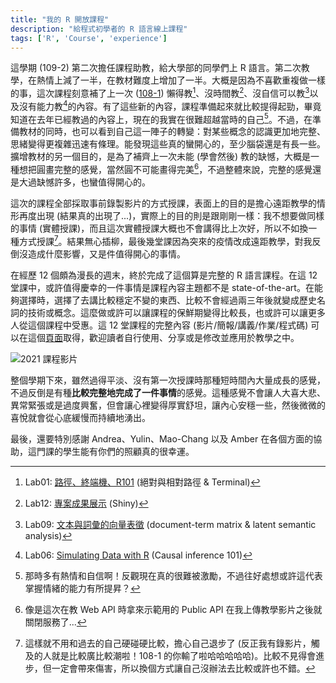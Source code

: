 ```yaml
---
title: "我的 R 開放課程"
description: "給程式初學者的 R 語言線上課程"
tags: ['R', 'Course', 'experience']
---
```


這學期 (109-2) 第二次擔任課程助教，給大學部的同學們上 R 語言。第二次教學，在熱情上減了一半，在教材難度上增加了一半。大概是因為不喜歡重複做一樣的事，這次課程刻意補了上一次 <!--more--> ([108-1](https://rlads2019.github.io/lab/)) 懶得教[^path]、沒時間教[^shiny]、沒自信可以教[^vector-represent]以及沒有能力教[^simulate]的內容。有了這些新的內容，課程準備起來就比較提得起勁，畢竟知道在去年已經教過的內容上，現在的我實在很難超越當時的自己[^iamold]。不過，在準備教材的同時，也可以看到自己這一陣子的轉變：對某些概念的認識更加地完整、思緒變得更複雜迅速有條理。能發現這些真的蠻開心的，至少腦袋還是有長一些。擴增教材的另一個目的，是為了補齊上一次未能 (學會然後) 教的缺憾，大概是一種想把圓畫完整的感覺，當然圓不可能畫得完美[^webapi]，不過整體來說，完整的感覺還是大過缺憾許多，也蠻值得開心的。

這次的課程全部採取事前錄製影片的方式授課，表面上的目的是擔心遠距教學的情形再度出現 (結果真的出現了...)，實際上的目的則是跟剛剛一樣：我不想要做同樣的事情 (實體授課)，而且這次實體授課大概也不會講得比上次好，所以不如換一種方式授課[^compare]。結果無心插柳，最後幾堂課因為突來的疫情改成遠距教學，對我反倒沒造成什麼影響，又是件值得開心的事情。

在經歷 12 個頗為漫長的週末，終於完成了這個算是完整的 R 語言課程。在這 12 堂課中，或許值得慶幸的一件事情是課程內容主題都不是 state-of-the-art。在能夠選擇時，選擇了去講比較穩定不變的東西、比較不會經過兩三年後就變成歷史名詞的技術或概念。這麼做或許可以讓課程的保鮮期變得比較長，也或許可以讓更多人從這個課程中受惠。這 12 堂課程的完整內容 (影片/簡報/講義/作業/程式碼) 可以在這個[頁面](https://rlads2021.github.io/archives/)取得，歡迎讀者自行使用、分享或是修改並應用於教學之中。

![2021 課程影片](https://img.yongfu.name/posts/rlads2021.png)

整個學期下來，雖然過得平淡、沒有第一次授課時那種短時間內大量成長的感覺，不過反倒是有種**比較完整地完成了一件事情**的感覺。這種感覺不會讓人大喜大悲、異常緊張或是過度興奮，但會讓心裡變得厚實舒坦，讓內心安穩一些，然後微微的喜悅就會從心底緩慢而持續地湧出。

最後，還要特別感謝 Andrea、Yulin、Mao-Chang 以及 Amber 在各個方面的協助，這門課的學生能有你們的照顧真的很幸運。

[^path]: Lab01: [路徑、終端機、R101](https://rlads2021.github.io/LabBook/ch01) (絕對與相對路徑 & Terminal)
[^shiny]: Lab12: [專案成果展示](https://rlads2021.github.io/LabBook/ch12) (Shiny)
[^vector-represent]: Lab09: [文本與詞彙的向量表徵](https://rlads2021.github.io/LabBook/ch09) (document-term matrix & latent semantic analysis)
[^simulate]: Lab06: [Simulating Data with R](https://rlads2021.github.io/LabBook/ch06) (Causal inference 101)
[^iamold]: 那時多有熱情和自信啊！反觀現在真的很難被激勵，不過往好處想或許這代表掌握情緒的能力有所提昇？
[^webapi]: 像是這次在教 Web API 時拿來示範用的 Public API 在我上傳教學影片之後就關閉服務了...
[^compare]: 這樣就不用和過去的自己硬碰硬比較，擔心自己退步了 (反正我有錄影片，觸及的人就是比較廣比較潮啦！108-1 的你輸了啦哈哈哈哈哈)。比較不見得會進步，但一定會帶來傷害，所以換個方式讓自己沒辦法去比較或許也不錯。

